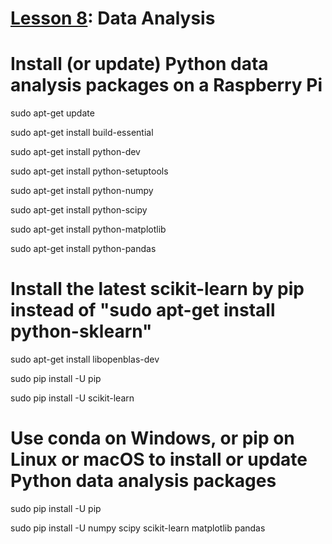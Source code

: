 # <a href="https://goo.gl/ibFiqR">Lesson 8</a>: Data Analysis

# Install (or update) Python data analysis packages on a Raspberry Pi

sudo apt-get update

sudo apt-get install build-essential

sudo apt-get install python-dev

sudo apt-get install python-setuptools

sudo apt-get install python-numpy

sudo apt-get install python-scipy

sudo apt-get install python-matplotlib

sudo apt-get install python-pandas

# Install the latest scikit-learn by pip instead of "sudo apt-get install python-sklearn"

sudo apt-get install libopenblas-dev

sudo pip install -U pip

sudo pip install -U scikit-learn

# Use conda on Windows, or pip on Linux or macOS to install or update Python data analysis packages

sudo pip install -U pip 

sudo pip install -U numpy scipy scikit-learn matplotlib pandas
